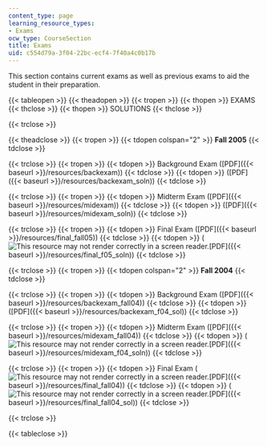 ```yaml
---
content_type: page
learning_resource_types:
- Exams
ocw_type: CourseSection
title: Exams
uid: c554d79a-3f04-22bc-ecf4-7f40a4c0b17b
---
```


This section contains current exams as well as previous exams to aid the student in their preparation.

{{< tableopen >}}
{{< theadopen >}}
{{< tropen >}}
{{< thopen >}}
EXAMS
{{< thclose >}}
{{< thopen >}}
SOLUTIONS
{{< thclose >}}

{{< trclose >}}

{{< theadclose >}}
{{< tropen >}}
{{< tdopen colspan="2" >}}
**Fall 2005**
{{< tdclose >}}

{{< trclose >}}
{{< tropen >}}
{{< tdopen >}}
Background Exam ([PDF]({{< baseurl >}}/resources/backexam))
{{< tdclose >}}
{{< tdopen >}}
([PDF]({{< baseurl >}}/resources/backexam_soln))
{{< tdclose >}}

{{< trclose >}}
{{< tropen >}}
{{< tdopen >}}
Midterm Exam ([PDF]({{< baseurl >}}/resources/midexam))
{{< tdclose >}}
{{< tdopen >}}
([PDF]({{< baseurl >}}/resources/midexam_soln))
{{< tdclose >}}

{{< trclose >}}
{{< tropen >}}
{{< tdopen >}}
Final Exam ([PDF]({{< baseurl >}}/resources/final_fall05))
{{< tdclose >}}
{{< tdopen >}}
(![This resource may not render correctly in a screen reader.](/images/inacessible.gif)[PDF]({{< baseurl >}}/resources/final_f05_soln))
{{< tdclose >}}

{{< trclose >}}
{{< tropen >}}
{{< tdopen colspan="2" >}}
**Fall 2004**
{{< tdclose >}}

{{< trclose >}}
{{< tropen >}}
{{< tdopen >}}
Background Exam ([PDF]({{< baseurl >}}/resources/backexam_fall04))
{{< tdclose >}}
{{< tdopen >}}
([PDF]({{< baseurl >}}/resources/backexam_f04_sol))
{{< tdclose >}}

{{< trclose >}}
{{< tropen >}}
{{< tdopen >}}
Midterm Exam ([PDF]({{< baseurl >}}/resources/midexam_fall04))
{{< tdclose >}}
{{< tdopen >}}
(![This resource may not render correctly in a screen reader.](/images/inacessible.gif)[PDF]({{< baseurl >}}/resources/midexam_f04_soln))
{{< tdclose >}}

{{< trclose >}}
{{< tropen >}}
{{< tdopen >}}
Final Exam (![This resource may not render correctly in a screen reader.](/images/inacessible.gif)[PDF]({{< baseurl >}}/resources/final_fall04))
{{< tdclose >}}
{{< tdopen >}}
(![This resource may not render correctly in a screen reader.](/images/inacessible.gif)[PDF]({{< baseurl >}}/resources/final_fall04_sol))
{{< tdclose >}}

{{< trclose >}}

{{< tableclose >}}